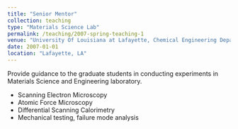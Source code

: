 ```yaml
---
title: "Senior Mentor"
collection: teaching
type: "Materials Science Lab"
permalink: /teaching/2007-spring-teaching-1
venue: "University Of Louisiana at Lafayette, Chemical Engineering Department"
date: 2007-01-01
location: "Lafayette, LA"
---
```


Provide guidance to the graduate students in conducting experiments in Materials Science and Engineering laboratory.
- Scanning Electron Microscopy
- Atomic Force Microscopy
- Differential Scanning Calorimetry
- Mechanical testing, failure mode analysis